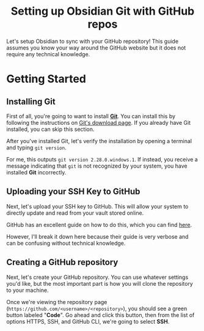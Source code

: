 <center><h1>Setting up Obsidian Git with GitHub repos</h1></center>


Let's setup Obsidian to sync with your GitHub repository! This guide assumes you know your way around the GitHub website but it does not require any technical knowledge.

# Getting Started
## Installing Git
First of all, you're going to want to install [**Git**](https://git-scm.com/). You can install this by following the instructions on [Git's download page](https://git-scm.com/downloads).  If you already have Git installed, you can skip this section.

After you've installed Git, let's verify the installation by opening a terminal and typing `git version`.

For me, this outputs `git version 2.28.0.windows.1`. If instead, you receive a message indicating that `git` is not recognized by your system, you have installed **Git** incorrectly.

## Uploading your SSH Key to GitHub
Next, let's upload your SSH key to GitHub. This will allow your system to directly update and read from your vault stored online.

GitHub has an excellent guide on how to do this, which you can find [here](https://docs.github.com/en/authentication/connecting-to-github-with-ssh/about-ssh).

However, I'll break it down here because their guide is very verbose and can be confusing without technical knowledge.

### 

## Creating a GitHub repository
Next, let's create your GitHub repository. You can use whatever settings you'd like, but the most important part is how you will clone the repository to your machine.

Once we're viewing the repository page (`https://github.com/<username>/<repository>`), you should see a green button labeled "**Code**". Go ahead and click this button, then from the list of options HTTPS, SSH, and GitHub CLI, we're going to select **SSH**.

